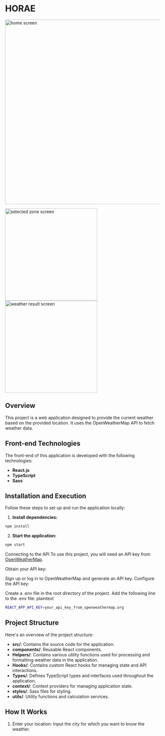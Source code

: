 # HORAE

<img src="https://i.imgur.com/jrarshZ.png" alt="home screen" style="width:600px; height:auto;">

<img src="https://i.imgur.com/sWSQqya.png" alt="selected zone screen"  style="width:300px; height:auto;"> <img src="https://i.imgur.com/G94aaD0.png" alt="weather result screen"  style="width:300px; height:auto;">

## Overview

This project is a web application designed to provide the current weather based on the provided location. It uses the OpenWeatherMap API to fetch weather data.

## Front-end Technologies

The front-end of this application is developed with the following technologies:

- **React.js**
- **TypeScript**
- **Sass**

## Installation and Execution

Follow these steps to set up and run the application locally:

1. **Install dependencies:**
```bash
npm install
```

2. **Start the application:**

```bash
npm start
```
Connecting to the API
To use this project, you will need an API key from [OpenWeatherMap](URLhttps://openweathermap.org/).

Obtain your API key:

Sign up or log in to OpenWeatherMap and generate an API key.
Configure the API key:

Create a .env file in the root directory of the project.
Add the following line to the .env file:
plaintext

```bash
REACT_APP_API_KEY=your_api_key_from_openweathermap.org
```
## Project Structure

Here's an overview of the project structure:

  - **src/**: Contains the source code for the application.
  - **components/**: Reusable React components.
  - **Helpers/**: Contains various utility functions used for processing and formatting weather data in the application.
  - **Hooks/**: Contains custom React hooks for managing state and API interactions.
  - **Types/**: Defines TypeScript types and interfaces used throughout the application.
  - **context/**: Context providers for managing application state.
  - **styles/**: Sass files for styling.
  - **utils/**: Utility functions and calculation services.

## How It Works

1. Enter your location: Input the city for which you want to know the weather.
